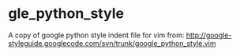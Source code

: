 gle_python_style        
===================

A copy of google python style indent file for vim from:
http://google-styleguide.googlecode.com/svn/trunk/google_python_style.vim
